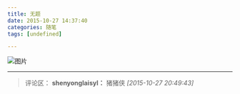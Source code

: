 ```yaml
---
title: 无题
date: 2015-10-27 14:37:40
categories: 随笔
tags: [undefined]

---
```

![图片](emFxZ2VTanAxTVlrQ1l5bExRUnZvSGsxZVZoQlBtRDJQd3I1eEdacDdXOGVidGtwQ1lOZm1BPT0.png?imageView&thumbnail=164y164&enlarge=1&quality=90&type=jpg)

---
>评论区：
>**shenyonglaisyl：** 猪猪侠  *[2015-10-27 20:49:43]*
>
